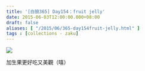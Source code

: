 ```yaml
---
title: '[白狼365] Day154：fruit jelly'
date: 2015-06-03T12:00:00.000+08:00
draft: false
aliases: [ "/2015/06/365-day154fruit-jelly.html" ]
tags : [collections - zaku]
---
```


![](/images/zaku154.jpg)

加生果更好吃又美觀（嘻）
